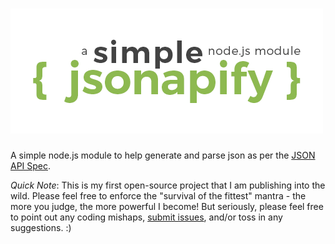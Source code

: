 
# ![simple-jsonapify logo](simple-jsonapify.png)

A simple node.js module to help generate and parse json as per the
[JSON API Spec](http://jsonapi.org/format/).

*Quick Note*: This is my first open-source project that I am publishing
into the wild. Please feel free to enforce the "survival of the fittest"
mantra - the more you judge, the more powerful I become! But seriously,
please feel free to point out any coding mishaps,
[submit issues](https://github.com/SolarKing/simple-jsonapify/issues),
and/or toss in any suggestions. :)

